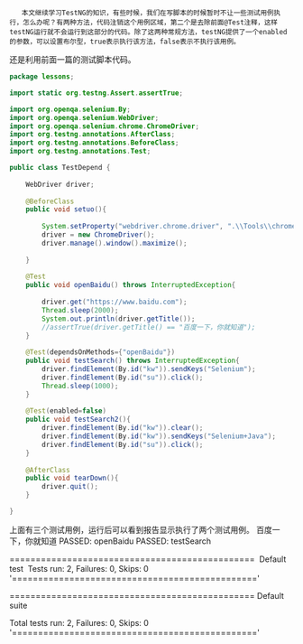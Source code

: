        本文继续学习TestNG的知识，有些时候，我们在写脚本的时候暂时不让一些测试用例执行，怎么办呢？有两种方法，代码注销这个用例区域，第二个是去除前面@Test注释，这样testNG运行就不会运行到这部分的代码。除了这两种常规方法，testNG提供了一个enabled的参数，可以设置布尔型，true表示执行该方法，false表示不执行该用例。

还是利用前面一篇的测试脚本代码。
```java
package lessons;

import static org.testng.Assert.assertTrue;

import org.openqa.selenium.By;
import org.openqa.selenium.WebDriver;
import org.openqa.selenium.chrome.ChromeDriver;
import org.testng.annotations.AfterClass;
import org.testng.annotations.BeforeClass;
import org.testng.annotations.Test;

public class TestDepend {
	
	WebDriver driver;
	
	@BeforeClass
	public void setuo(){
		
		System.setProperty("webdriver.chrome.driver", ".\\Tools\\chromedriver.exe");
		driver = new ChromeDriver();
		driver.manage().window().maximize();
		
	}
	
	@Test
	public void openBaidu() throws InterruptedException{
		
		driver.get("https://www.baidu.com");
		Thread.sleep(2000);
		System.out.println(driver.getTitle());
		//assertTrue(driver.getTitle() == "百度一下，你就知道");
	}
	
	@Test(dependsOnMethods={"openBaidu"})
	public void testSearch() throws InterruptedException{
		driver.findElement(By.id("kw")).sendKeys("Selenium");
		driver.findElement(By.id("su")).click();
		Thread.sleep(1000);
	}
	
	@Test(enabled=false)
	public void testSearch2(){
		driver.findElement(By.id("kw")).clear();
		driver.findElement(By.id("kw")).sendKeys("Selenium+Java");
		driver.findElement(By.id("su")).click();
	}
	
	@AfterClass
	public void tearDown(){
		driver.quit();
	}

}
```
上面有三个测试用例，运行后可以看到报告显示执行了两个测试用例。
百度一下，你就知道
PASSED: openBaidu
PASSED: testSearch

===============================================
​    Default test
​    Tests run: 2, Failures: 0, Skips: 0
'==============================================='


===============================================
Default suite

Total tests run: 2, Failures: 0, Skips: 0
'==============================================='